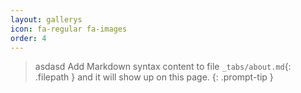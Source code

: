 ```yaml
---
layout: gallerys
icon: fa-regular fa-images
order: 4
---
```


> asdasd Add Markdown syntax content to file `_tabs/about.md`{: .filepath } and it will show up on this page.
{: .prompt-tip }